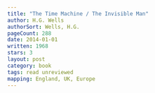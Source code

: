 ```yaml
---
title: "The Time Machine / The Invisible Man"
author: H.G. Wells
authorSort: Wells, H.G.
pageCount: 288
date: 2014-01-01
written: 1968
stars: 3
layout: post
category: book
tags: read unreviewed
mapping: England, UK, Europe
---
```

